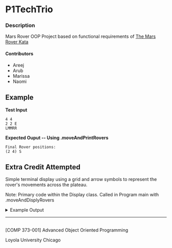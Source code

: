 # P1TechTrio


### Description
Mars Rover OOP Project based on functional requirements of [The Mars Rover Kata](https://danilsuits.github.io/mars-rover-kata/)


#### Contributors
* Areej
* Arub
* Marissa
* Naomi

## Example
**Test Input**
```
4 4
2 2 E
LMMRR
```
**Expected Ouput -- Using .moveAndPrintRovers**
```
Final Rover positions:
(2 4) S
```

## Extra Credit Attempted 
Simple terminal display using a grid and arrow symbols to represent the rover's movements across the plateau.

Note: Primary code within the Display class. Called in Program main with .moveAndDisplyRovers

<details>
<summary> Example Output </summary>

```
Command line grid representations: 
_ _ _ _ _ 
_ _ _ _ _ 
_ _ > _ _ 
_ _ _ _ _ 
_ _ _ _ _ 
(2 2) E

_ _ _ _ _ 
_ _ _ _ _ 
_ _ ⋀ _ _ 
_ _ _ _ _ 
_ _ _ _ _ 
(2 2) N

_ _ _ _ _ 
_ _ ⋀ _ _ 
_ _ _ _ _ 
_ _ _ _ _ 
_ _ _ _ _ 
(2 3) N

_ _ ⋀ _ _ 
_ _ _ _ _ 
_ _ _ _ _ 
_ _ _ _ _ 
_ _ _ _ _ 
(2 4) N

_ _ > _ _ 
_ _ _ _ _ 
_ _ _ _ _ 
_ _ _ _ _ 
_ _ _ _ _ 
(2 4) E

_ _ v _ _ 
_ _ _ _ _ 
_ _ _ _ _ 
_ _ _ _ _ 
_ _ _ _ _ 
(2 4) S

```
</details> 

---
</br>
[COMP 373-001] Advanced Object Oriented Programming

Loyola University Chicago
